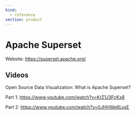 ```yaml
---
kind:
  - reference
section: product
---
```


# Apache Superset

Website: <https://superset.apache.org/>

## Videos

Open Source Data Visualization: What is Apache Superset?

Part 1: <https://www.youtube.com/watch?v=KrZ1J3FcKx8>

Part 2: <https://www.youtube.com/watch?v=0JHHWe6LysE>
